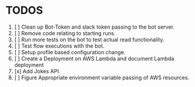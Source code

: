 # TODOS

1. [ ] Clean up Bot-Token and slack token passing to the bot server.
2. [ ] Remove code relating to starting runs.
3. [ ] Run more tests on the bot to test actual read functionality.
4. [ ] Test flow executions with the bot.
5. [ ] Setup profile based configuration change. 
6. [ ] Create a Deployment on AWS Lambda and document Lambda deployment
7. [x] Add Jokes API
8. [ ] Figure Appropriate environment variable passing of AWS resources.